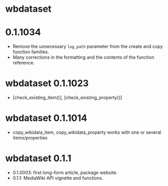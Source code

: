 # wbdataset

# 0.1.1034
* Remove the unnecessary `log_path` parameter from the create and copy function 
families.
* Many corrections in the formatting and the contents of the function reference.
 
# wbdataset 0.1.1023
* [check_existing_item()], [check_existing_property()]

# wbdataset 0.1.1014
* copy_wikidata_item, copy_wikidata_property works with one or several items/properties

# wbdataset 0.1.1
* 0.1.0003: first long-form article, package website.
* 0.1.1: MediaWiki API vignette and functions.

